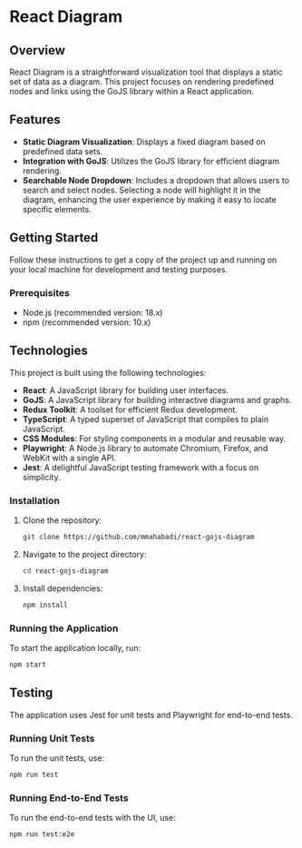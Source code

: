 # React Diagram

## Overview

React Diagram is a straightforward visualization tool that displays a static set of data as a diagram. This project focuses on rendering predefined nodes and links using the GoJS library within a React application. 

## Features

- **Static Diagram Visualization**: Displays a fixed diagram based on predefined data sets.
- **Integration with GoJS**: Utilizes the GoJS library for efficient diagram rendering.
- **Searchable Node Dropdown**: Includes a dropdown that allows users to search and select nodes. Selecting a node will highlight it in the diagram, enhancing the user experience by making it easy to locate specific elements.


## Getting Started

Follow these instructions to get a copy of the project up and running on your local machine for development and testing purposes.

### Prerequisites

- Node.js (recommended version: 18.x)
- npm (recommended version: 10.x)

## Technologies

This project is built using the following technologies:

- **React**: A JavaScript library for building user interfaces.
- **GoJS**: A JavaScript library for building interactive diagrams and graphs.
- **Redux Toolkit**: A toolset for efficient Redux development.
- **TypeScript**: A typed superset of JavaScript that compiles to plain JavaScript.
- **CSS Modules**: For styling components in a modular and reusable way.
- **Playwright**: A Node.js library to automate Chromium, Firefox, and WebKit with a single API.
- **Jest**: A delightful JavaScript testing framework with a focus on simplicity.

### Installation

1. Clone the repository:
   ```bash
   git clone https://github.com/mmahabadi/react-gojs-diagram
   ```

2. Navigate to the project directory:
    ```bash
    cd react-gojs-diagram
    ```
3. Install dependencies:
    ```bash
    npm install
    ```
### Running the Application
To start the application locally, run:
    
```sh
npm start
```
## Testing
The application uses Jest for unit tests and Playwright for end-to-end tests.

### Running Unit Tests
To run the unit tests, use:
````sh
npm run test
````

### Running End-to-End Tests
To run the end-to-end tests with the UI, use:
```sh
npm run test:e2e
```